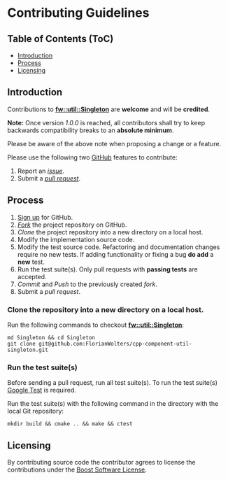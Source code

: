 # Contributing Guidelines

## Table of Contents (ToC)

* [Introduction](#introduction)
* [Process](#process)
* [Licensing](#licensing)

## Introduction

Contributions to [**fw::util::Singleton**][10] are **welcome** and will be
**credited**.

**Note:** Once version *1.0.0* is reached, all contributors shall try to keep
backwards compatibility breaks to an **absolute minimum**.

Please be aware of the above note when proposing a change or a feature.

Please use the following two [GitHub][1] features to contribute:

1. Report an [*issue*][11].
2. Submit a [*pull request*][12].

## Process

1. [Sign up][2] for GitHub.
2. [*Fork*][13] the project repository on GitHub.
3. *Clone* the project repository into a new directory on a local host.
4. Modify the implementation source code.
5. Modify the test source code. Refactoring and documentation changes require no
   new tests. If adding functionality or fixing a bug **do add** a **new** test.
6. Run the test suite(s). Only pull requests with **passing tests** are
   accepted.
7. *Commit* and *Push* to the previously created *fork*.
8. Submit a *pull request*.

### Clone the repository into a new directory on a local host.

Run the following commands to checkout [**fw::util::Singleton**][10]:

    md Singleton && cd Singleton
    git clone git@github.com:FlorianWolters/cpp-component-util-singleton.git

### Run the test suite(s)

Before sending a pull request, run all test suite(s). To run the test suite(s)
[Google Test][3] is required.

Run the test suite(s) with the following command in the directory with the local
Git repository:

    mkdir build && cmake .. && make && ctest

## Licensing

By contributing source code the contributor agrees to license the contributions
under the [Boost Software License][4].

[1]: https://github.com
     "GitHub"
[2]: https://github.com/signup/free
     "Sign up for GitHub"
[3]: https://code.google.com/p/googletest
     "Google Test"
[4]: http://boost.org/LICENSE_1_0.txt
     "Boost Software License"
[10]: https://github.com/FlorianWolters/cpp-component-core-uncopyable-mixin
      "FlorianWolters/cpp-component-core-uncopyable-mixin · GitHub"
[11]: https://github.com/FlorianWolters/cpp-component-core-uncopyable-mixin/issues
      "Issues · FlorianWolters/cpp-component-core-uncopyable-mixin · GitHub"
[12]: https://github.com/FlorianWolters/cpp-component-core-uncopyable-mixin/pulls
      "Pull Requests · FlorianWolters/cpp-component-core-uncopyable-mixin · GitHub"
[13]: https://github.com/FlorianWolters/cpp-component-core-uncopyable-mixin/fork
      "Fork your own copy of FlorianWolters/cpp-component-core-uncopyable-mixin to your account"
